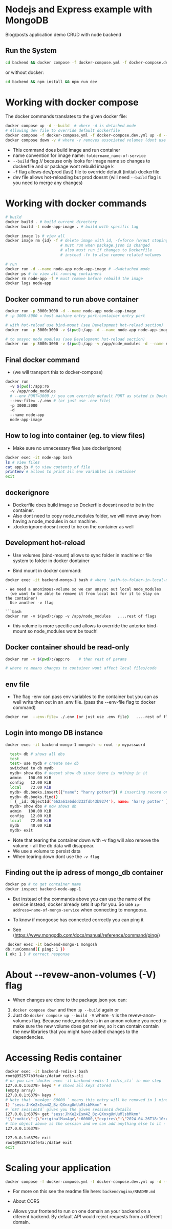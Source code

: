 # Nodejs and Express example with MongoDB

Blog/posts application demo CRUD with node backend

## Run the System

```bash
cd backend && docker compose -f docker-compose.yml -f docker-compose.dev.yml up -d --build
```

or without docker:

```bash
cd backend && npm install && npm run dev
```

# Working with docker compose

The docker commands translates to the given docker file:

```bash
docker compose up -d --build  # where -d is detached mode
# Allowing dev file to override default dockerfile
docker compose -f docker-compose.yml -f docker-compose.dev.yml up -d --build  # where -d is detached mode
docker compose down -v # where -v removes associated volumes (dont use -v if you using a db volume)
```

- This command does build image and run container
- name convention for image name: `foldername_name-of-service`
- `--build` flag // because only looks for image name so changes to dockerfile and or package wont rebuild image k
- `-f` flag allows dev/prod (last) file to override default (initial) dockerfile
- dev file allows hot-reloading but prod doesnt (will need `--build` flag is you need to merge any changes)

# Working with docker commands

```bash
# build
docker build . # build current directory
docker build -t node-app-image . # build with specific tag

docker image ls # view all
docker image rm {id} -f # delete image with id, -f=force (w/out stoping it)
                        # must run when package.json is changed
                        # also must run if changes to Dockerfile
                        # instead -fv to also remove related volumes

# run
docker run -d --name node-app node-app-image # -d=detached mode
docker ps # to view all running containers
docker rm node-app -f # must remove before rebuild the image
docker logs node-app
```

## Docker command to run above container

```bash
docker run -p 3000:3000 -d --name node-app node-app-image
# -p 3000:3000 = host machine entry port:container entry port

# with hot-reload use bind-mount (see Development hot-reload section)
docker run -p 3000:3000 -v $(pwd):/app -d --name node-app node-app-image

# to unsync node_modules (see Development hot-reload section)
docker run -p 3000:3000 -v $(pwd):/app -v /app/node_modules -d --name node-app node-app-image

```

## Final docker command

- (we will transport this to docker-compose)

```bash
docker run
  -v $(pwd):/app:ro
  -v /app/node_modules
  # --env PORT=3000 // you can override default PORT as stated in Dockerfile
  --env-file= ./.env # (or just use .env file)
  -p 3000:3000
  -d
  --name node-app
  node-app-image

```

## How to log into container (eg. to view files)

- Make sure no unnecessary files (use dockerignore)

```bash
docker exec -it node-app bash
ls # view files
cat app.js # to view contents of file
printenv # allows to print all env variables in container
exit
```

## dockerignore

- Dockerfile does build image so Dockerfile doesnt need to be in the container.
- Also dont need to copy node_modules folder, we will move away from having a node_modules in our machine.
- .dockerignore doesnt need to be on the container as well

## Development hot-reload

- Use volumes (bind-mount) allows to sync folder in
  machine or file system to folder in docker dontainer

- Bind mount in docker command:

```bash
docker exec -it backend-mongo-1 bash # where 'path-to-folder-in-local-machine' : 'path-to-folder-in-container'
```

````
- We need a anonimous-volume so we can unsync out local node_modules
  (we want to be able to remove it from local but for it to stay on the container)
  Use another -v flag

```bash
docker run -v $(pwd):/app -v /app/node_modules   ....rest of flags
````

- this volume is more specific and allows to override the anterior bind-mount
  so node_modules wont be touch!

## Docker container should be read-only

```bash
docker run -v $(pwd):/app:ro    # then rest of params

# where ro means changes to container wont affect local files/code

```

## env file

- The flag -env can pass env variables to the container but you can as well
  write then out in an .env file. (pass the --env-file flag to docker command)

```bash
docker run  --env-file= ./.env (or just use .env file)   ....rest of flags
```

## Login into mongo DB instance

```bash
docker exec -it backend-mongo-1 mongosh -u root -p mypassword

```

```bash
  test> db # shows all dbs
  test
  test> use mydb # create new db
  switched to db mydb
  mydb> show dbs # doesnt show db since there is nothing in it
  admin   100.00 KiB
  config   12.00 KiB
  local    72.00 KiB
  mydb> db.books.insert({"name": "harry potter"}) # inserting record on it
  mydb> db.books.find()
  [ { _id: ObjectId('662a61a6ddd232fdb43b9274'), name: 'harry potter' } ]
  mydb> show dbs # now shows db
  admin   100.00 KiB
  config   12.00 KiB
  local    72.00 KiB
  mydb     40.00 KiB
  mydb> exit

```

- Note that tearing the container down with -v flag will also remove the volume - all the db data will disappear.
- We use a volume to persist data
- When tearing down dont use the `-v flag`

## Finding out the ip adress of mongo_db container

```bash
docker ps # to get container name
docker inspect backend-node-app-1
```

- But instead of the commands above you can use the name of the service instead,
  docker already sets it up for you. So use `ip-address=name-of-mongo-service` when connecting to mongoose.

- To know if mongoose has connected correctly you can ping it
- See (https://www.mongodb.com/docs/manual/reference/command/ping/)

```bash
 docker exec -it backend-mongo-1 mongosh
db.runCommand({ ping: 1 })
{ ok: 1 } # correct response
```

# About --revew-anon-volumes (-V) flag

- When changes are done to the package.json you can:

1. `docker compose down` and then `up --build` again or
2. Just do `docker compose up --build -V` where `-V` is the revew-anon-volumes flag. Because node_modules is in an annon volume you need to make sure the new volume does get reniew, so it can contain contain the new libraries that you might have added changes to the dependencies.

# Accessing Redis container

```bash
docker exec -it backend-redis-1 bash
root@952577b3fe4a:/data# redis-cli
# or you can `docker exec -it backend-redis-1 redis_cli` in one step
127.0.0.1:6379> keys * # shows all keys stored
(empty array)
127.0.0.1:6379> keys *
# Note that `maxAge: 60000 ` means this entry will be removed in 1 minute
1) "sess:JhKe2xIsm4Z_Bz-QXnxgUnUuMlsbMkmn" ≈
# `GET sessionId` gives you the given sessionId details
127.0.0.1:6379> get "sess:JhKe2xIsm4Z_Bz-QXnxgUnUuMlsbMkmn"
"{\"cookie\":{\"originalMaxAge\":60000,\"expires\":\"2024-04-26T18:10:44.442Z\",\"secure\":false,\"httpOnly\":true,\"path\":\"/\"}}"
# the object above is the session and we can add anything else to it - see authCOntroller (`req.session.user = user;`)
127.0.0.1:6379>

127.0.0.1:6379> exit
root@952577b3fe4a:/data# exit
exit

```

# Scaling your application

```bash
docker compose -f docker-compose.yml -f docker-compose.dev.yml up -d --build --scale node-app=2
```

- For more on this see the readme file here: `backend/nginx/README.md`

* About CORS

- Allows your frontend to run on one domain an your backend on a diferent backend. By default API would reject requests from a different domain.
